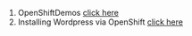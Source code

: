 1. OpenShiftDemos <a href="https://github.com/OpenShiftDemos">click here</a>
2. Installing Wordpress via OpenShift <a href="https://vocon-it.com/2018/11/05/installing-wordpress-via-openshift">click here</a>
